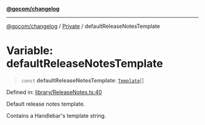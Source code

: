 [**@gocom/changelog**](../README.md)

***

[@gocom/changelog](../README.md) / [Private](../Internal/Private.md) / defaultReleaseNotesTemplate

# Variable: defaultReleaseNotesTemplate

> `const` **defaultReleaseNotesTemplate**: [`Template`](../Types/API.Template.md)[]

Defined in: [library/ReleaseNotes.ts:40](https://github.com/gocom/changelog/blob/ed37437ae187e0f1aaa4ace8c008b6fa54efd286/src/library/ReleaseNotes.ts#L40)

Default release notes template.

Contains a Handlebar's template string.
